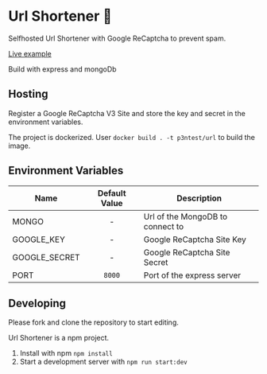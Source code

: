 # Url Shortener 🦫

Selfhosted Url Shortener with Google ReCaptcha to prevent spam.

[Live example](https://u.p3ntest.dev)

Build with express and mongoDb

## Hosting

Register a Google ReCaptcha V3 Site and store the key and secret in the environment variables.

The project is dockerized. User `docker build . -t p3ntest/url` to build the image.

## Environment Variables

Name | Default Value | Description
 --- | :---: | ---
MONGO | - | Url of the MongoDB to connect to
GOOGLE_KEY | - | Google ReCaptcha Site Key
GOOGLE_SECRET | - | Google ReCaptcha Site Secret
PORT | `8000` | Port of the express server

## Developing

Please fork and clone the repository to start editing.

Url Shortener is a npm project.

1. Install with npm `npm install`
2. Start a development server with `npm run start:dev`
